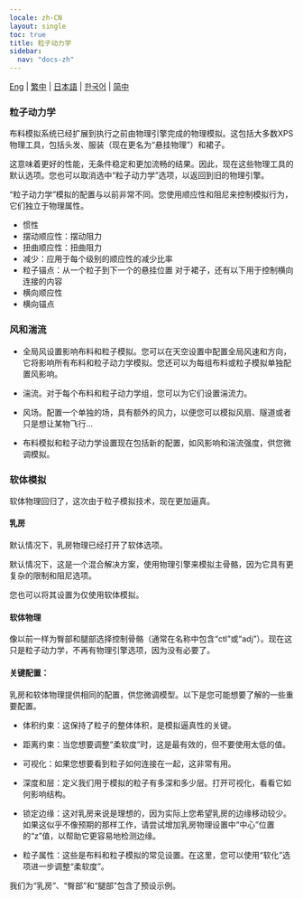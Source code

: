```yaml
---
locale: zh-CN
layout: single
toc: true
title: 粒子动力学
sidebar:
  nav: "docs-zh"
---
```

[Eng](/dancexr/features/particle_dynamics) | [繁中](/tw/dancexr/features/particle_dynamics) | [日本語](/jp/dancexr/features/particle_dynamics) | [한국어](/kr/dancexr/features/particle_dynamics) | [简中](/zh/dancexr/features/particle_dynamics)

### 粒子动力学

布料模拟系统已经扩展到执行之前由物理引擎完成的物理模拟。这包括大多数XPS物理工具，包括头发、服装（现在更名为“悬挂物理”）和裙子。

这意味着更好的性能，无条件稳定和更加流畅的结果。因此，现在这些物理工具的默认选项。您也可以取消选中“粒子动力学”选项，以返回到旧的物理引擎。

“粒子动力学”模拟的配置与以前非常不同。您使用顺应性和阻尼来控制模拟行为，它们独立于物理属性。

* 惯性
* 摆动顺应性：摆动阻力
* 扭曲顺应性：扭曲阻力
* 减少：应用于每个级别的顺应性的减少比率
* 粒子锚点：从一个粒子到下一个的悬挂位置
对于裙子，还有以下用于控制横向连接的内容
* 横向顺应性
* 横向锚点


### 风和湍流

* 全局风设置影响布料和粒子模拟。您可以在天空设置中配置全局风速和方向，它将影响所有布料和粒子动力学模拟。您还可以为每组布料或粒子模拟单独配置风影响。

* 湍流。对于每个布料和粒子动力学组，您可以为它们设置湍流力。

* 风场。配置一个单独的场，具有额外的风力，以便您可以模拟风扇、隧道或者只是想让某物飞行...

* 布料模拟和粒子动力学设置现在包括新的配置，如风影响和湍流强度，供您微调模拟。


### 软体模拟

软体物理回归了，这次由于粒子模拟技术，现在更加逼真。


#### 乳房

默认情况下，乳房物理已经打开了软体选项。

默认情况下，这是一个混合解决方案，使用物理引擎来模拟主骨骼，因为它具有更复杂的限制和阻尼选项。

您也可以将其设置为仅使用软体模拟。


#### 软体物理

像以前一样为臀部和腿部选择控制骨骼（通常在名称中包含“ctl”或“adj”）。现在这只是粒子动力学，不再有物理引擎选项，因为没有必要了。


#### 关键配置：

乳房和软体物理提供相同的配置，供您微调模型。以下是您可能想要了解的一些重要配置。

* 体积约束：这保持了粒子的整体体积，是模拟逼真性的关键。

* 距离约束：当您想要调整“柔软度”时，这是最有效的，但不要使用太低的值。

* 可视化：如果您想要看到粒子如何连接在一起，这非常有用。

* 深度和层：定义我们用于模拟的粒子有多深和多少层。打开可视化，看看它如何影响结构。

* 锁定边缘：这对乳房来说是理想的，因为实际上您希望乳房的边缘移动较少。如果这似乎不像预期的那样工作，请尝试增加乳房物理设置中“中心”位置的“z”值，以帮助它更容易地检测边缘。

* 粒子属性：这些是布料和粒子模拟的常见设置。在这里，您可以使用“软化”选项进一步调整“柔软度”。

我们为“乳房”、“臀部”和“腿部”包含了预设示例。